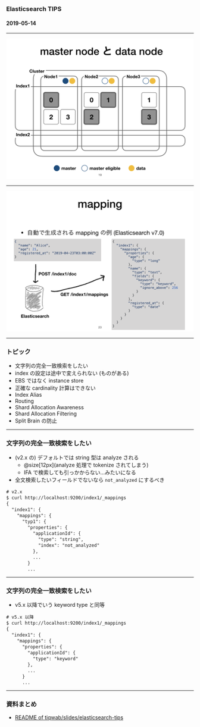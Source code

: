 ### Elasticsearch TIPS

#### 2019-05-14

---

![Cluster](elasticsearch-tips/assets/images/cluster.PNG)

---

![Mapping](elasticsearch-tips/assets/images/mapping.PNG)

---

### トピック

- 文字列の完全一致検索をしたい
- index の設定は途中で変えられない (ものがある)
- EBS ではなく instance store
- 正確な cardinality 計算はできない
- Index Alias
- Routing
- Shard Allocation Awareness
- Shard Allocation Filtering
- Split Brain の防止

---

### 文字列の完全一致検索をしたい

- (v2.x の) デフォルトでは string 型は analyze される
  - @size[12px](analyze 処理で tokenize されてしまう)
  - IFA で検索しても引っかからない...みたいになる
- 全文検索したいフィールドでないなら `not_analyzed` にするべき

```
# v2.x
$ curl http://localhost:9200/index1/_mappings
{
  "index1": {
    "mappings": {
      "typ1": {
        "properties": {
          "applicationId": {
            "type": "string",
            "index": "not_analyzed"
          },
          ...
        }
        ...
```

---

### 文字列の完全一致検索をしたい

- v5.x 以降でいう keyword type と同等

```
# v5.x 以降
$ curl http://localhost:9200/index1/_mappings
{
  "index1": {
    "mappings": {
      "properties": {
        "applicationId": {
          "type": "keyword"
        },
        ...
      }
      ...
```

---

### 資料まとめ

- [README of tiqwab/slides/elasticsearch-tips][1]

[1]: https://github.com/tiqwab/slides/tree/master/elasticsearch-tips
